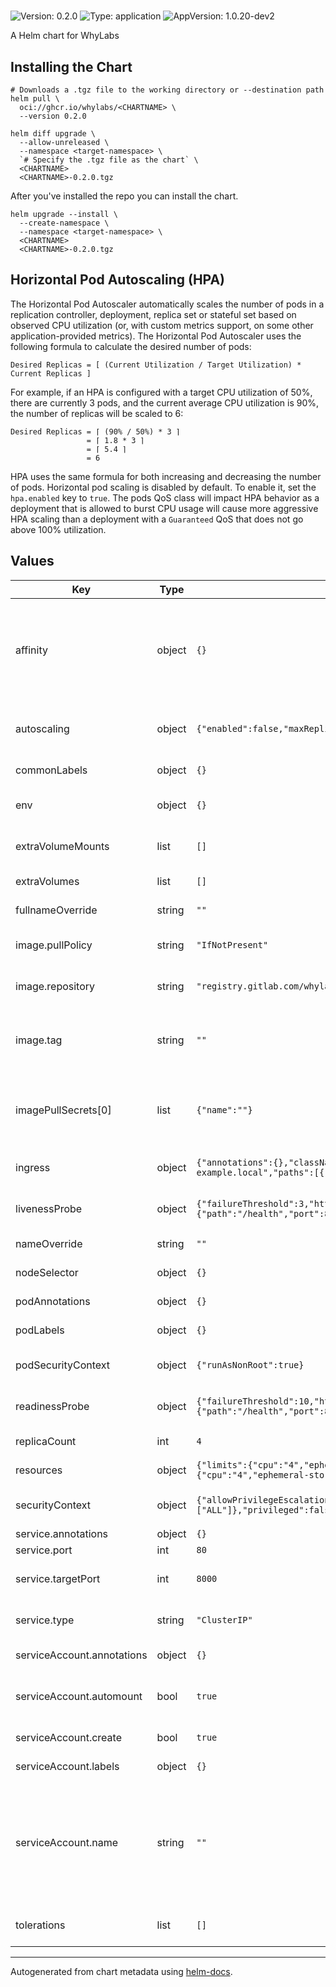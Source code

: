 # <CHARTNAME>

![Version: 0.2.0](https://img.shields.io/badge/Version-0.2.0-informational?style=flat-square) ![Type: application](https://img.shields.io/badge/Type-application-informational?style=flat-square) ![AppVersion: 1.0.20-dev2](https://img.shields.io/badge/AppVersion-1.0.20--dev2-informational?style=flat-square)

A Helm chart for WhyLabs <CHARTNAME>

## Installing the Chart

```shell
# Downloads a .tgz file to the working directory or --destination path
helm pull \
  oci://ghcr.io/whylabs/<CHARTNAME> \
  --version 0.2.0

helm diff upgrade \
  --allow-unreleased \
  --namespace <target-namespace> \
  `# Specify the .tgz file as the chart` \
  <CHARTNAME>
  <CHARTNAME>-0.2.0.tgz
```

After you've installed the repo you can install the chart.

```shell
helm upgrade --install \
  --create-namespace \
  --namespace <target-namespace> \
  <CHARTNAME>
  <CHARTNAME>-0.2.0.tgz
```

## Horizontal Pod Autoscaling (HPA)

The Horizontal Pod Autoscaler automatically scales the number of pods in a
replication controller, deployment, replica set or stateful set based on
observed CPU utilization (or, with custom metrics support, on some other
application-provided metrics). The Horizontal Pod Autoscaler uses the following
formula to calculate the desired number of pods:

```text
Desired Replicas = [ (Current Utilization / Target Utilization) * Current Replicas ]
```

For example, if an HPA is configured with a target CPU utilization of 50%, there
are currently 3 pods, and the current average CPU utilization is 90%, the number
of replicas will be scaled to 6:

```text
Desired Replicas = ⌈ (90% / 50%) * 3 ⌉
                 = ⌈ 1.8 * 3 ⌉
                 = ⌈ 5.4 ⌉
                 = 6
```

HPA uses the same formula for both increasing and decreasing the number of pods.
Horizontal pod scaling is disabled by default. To enable it, set the
`hpa.enabled` key to `true`. The pods QoS class will impact HPA behavior as a
deployment that is allowed to burst CPU usage will cause more aggressive HPA
scaling than a deployment with a `Guaranteed` QoS that does not go above 100%
utilization.

## Values

| Key | Type | Default | Description |
|-----|------|---------|-------------|
| affinity | object | `{}` | Affinity settings for `Pod` [scheduling](https://kubernetes.io/docs/concepts/scheduling-eviction/assign-pod-node/). If an explicit label selector is not provided for pod affinity or pod anti-affinity one will be created from the pod selector labels. |
| autoscaling | object | `{"enabled":false,"maxReplicas":100,"minReplicas":1,"targetCPUUtilizationPercentage":70}` | [Horizontal Pod Autoscaler](https://kubernetes.io/docs/tasks/run-application/horizontal-pod-autoscale/) configuration for the `<CHARTNAME>` container. |
| commonLabels | object | `{}` | Labels to add to all chart resources. |
| env | object | `{}` | [Environment variables](https://kubernetes.io/docs/tasks/inject-data-application/define-environment-variable-container/) for the `<CHARTNAME>` container. |
| extraVolumeMounts | list | `[]` | Extra [volume mounts](https://kubernetes.io/docs/concepts/storage/volumes/) for the `<CHARTNAME>` container. |
| extraVolumes | list | `[]` | Extra [volumes](https://kubernetes.io/docs/concepts/storage/volumes/) for the `Pod`. |
| fullnameOverride | string | `""` | Override the full name of the chart. |
| image.pullPolicy | string | `"IfNotPresent"` | Image pull policy for the `<CHARTNAME>` container. |
| image.repository | string | `"registry.gitlab.com/whylabs/langkit-container"` | Image repository for the `<CHARTNAME>` container. |
| image.tag | string | `""` | Image tag for the `<CHARTNAME>` container, this will default to `.Chart.AppVersion` if not set. |
| imagePullSecrets[0] | list | `{"name":""}` | Image pull secrets for the `<CHARTNAME>` container. Defaults to `whylabs-{{ .Release.Name }}-registry-credentials`. |
| ingress | object | `{"annotations":{},"className":"","enabled":false,"hosts":[{"host":"chart-example.local","paths":[{"path":"/","pathType":"ImplementationSpecific"}]}],"tls":[]}` | [Ingress](https://kubernetes.io/docs/concepts/services-networking/ingress/) configuration for the `<CHARTNAME>` container. |
| livenessProbe | object | `{"failureThreshold":3,"httpGet":{"path":"/health","port":8000},"initialDelaySeconds":30,"periodSeconds":30}` | [Liveness probe](https://kubernetes.io/docs/tasks/configure-pod-container/configure-liveness-readiness-startup-probes/) configuration for the `<CHARTNAME>` container. |
| nameOverride | string | `""` | Override the name of the chart. |
| nodeSelector | object | `{}` | Node labels to match for `Pod` [scheduling](https://kubernetes.io/docs/concepts/scheduling-eviction/assign-pod-node/). |
| podAnnotations | object | `{}` | Annotations to add to the `Pod`. |
| podLabels | object | `{}` | Labels to add to the `Pod`. |
| podSecurityContext | object | `{"runAsNonRoot":true}` | [Pod security context](https://kubernetes.io/docs/reference/generated/kubernetes-api/v1.22/#podsecuritycontext-v1-core), this supports full customisation. |
| readinessProbe | object | `{"failureThreshold":10,"httpGet":{"path":"/health","port":8000},"initialDelaySeconds":30,"periodSeconds":30}` | [Readiness probe](https://kubernetes.io/docs/tasks/configure-pod-container/configure-liveness-readiness-startup-probes/) configuration for the `<CHARTNAME>` container. |
| replicaCount | int | `4` | Number of replicas for the service. |
| resources | object | `{"limits":{"cpu":"4","ephemeral-storage":"250Mi","memory":"4Gi"},"requests":{"cpu":"4","ephemeral-storage":"250Mi","memory":"4Gi"}}` | [Resources](https://kubernetes.io/docs/concepts/configuration/manage-resources-containers/) for the `<CHARTNAME>` container. |
| securityContext | object | `{"allowPrivilegeEscalation":false,"capabilities":{"drop":["ALL"]},"privileged":false,"readOnlyRootFilesystem":true,"runAsNonRoot":true,"runAsUser":1000}` | [Security context](https://kubernetes.io/docs/tasks/configure-pod-container/security-context/#set-the-security-context-for-a-container) for the `<CHARTNAME>` container. |
| service.annotations | object | `{}` | Service annotations. |
| service.port | int | `80` | Service HTTP port. |
| service.targetPort | int | `8000` | The port on which the application container is listening. |
| service.type | string | `"ClusterIP"` | Service Type, i.e. ClusterIp, LoadBalancer, etc. |
| serviceAccount.annotations | object | `{}` | Annotations to add to the service account. |
| serviceAccount.automount | bool | `true` | Set this to `false` to [opt out of API credential automounting](https://kubernetes.io/docs/tasks/configure-pod-container/configure-service-account/#opt-out-of-api-credential-automounting) for the `ServiceAccount`. |
| serviceAccount.create | bool | `true` | If `true`, create a new `ServiceAccount`. |
| serviceAccount.labels | object | `{}` | Labels to add to the service account. |
| serviceAccount.name | string | `""` | If this is set and `serviceAccount.create` is `true` this will be used for the created `ServiceAccount` name, if set and `serviceAccount.create` is `false` then this will define an existing `ServiceAccount` to use. |
| tolerations | list | `[]` | Node taints which will be tolerated for `Pod` [scheduling](https://kubernetes.io/docs/concepts/scheduling-eviction/assign-pod-node/). |

----------------------------------------------

Autogenerated from chart metadata using [helm-docs](https://github.com/norwoodj/helm-docs/).